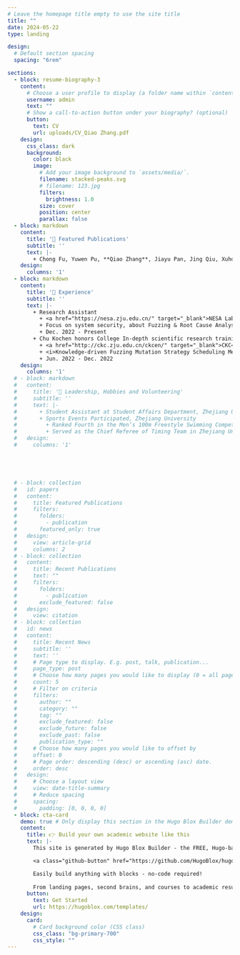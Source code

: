 ```yaml
---
# Leave the homepage title empty to use the site title
title: ""
date: 2024-05-22
type: landing

design:
  # Default section spacing
  spacing: "6rem"

sections:
  - block: resume-biography-3
    content:
      # Choose a user profile to display (a folder name within `content/authors/`)
      username: admin
      text: ""
      # Show a call-to-action button under your biography? (optional)
      button:
        text: CV
        url: uploads/CV_Qiao Zhang.pdf
    design:
      css_class: dark
      background:
        color: black
        image:
          # Add your image background to `assets/media/`.
          filename: stacked-peaks.svg
          # filename: 123.jpg
          filters:
            brightness: 1.0
          size: cover
          position: center
          parallax: false
  - block: markdown
    content:
      title: '📑 Featured Publications'
      subtitle: ''
      text: |-
        + Chong Fu, Yuwen Pu, **Qiao Zhang**, Jiayu Pan, Jing Qiu, Xuhong Zhang, Yiming Wu, and Shouling Ji, SecretKeeper: Robust Vertical Federated Learning Against Label Inference Attacks, NSE 2023.
    design:
      columns: '1'
  - block: markdown
    content:
      title: '🔰 Experience'
      subtitle: ''
      text: |-
        + Research Assistant
          + <a href="https://nesa.zju.edu.cn/" target="_blank">NESA Lab</a>
          + Focus on system security, about Fuzzing & Root Cause Analysis
          + Dec. 2022 - Present
        + Chu Kochen honors College In-depth scientific research training project
          + <a href="http://ckc.zju.edu.cn/ckcen/" target="_blank">CKC</a> & <a href="https://nesa.zju.edu.cn/" target="_blank">NESA Lab</a>
          + <i>Knowledge-driven Fuzzing Mutation Strategy Scheduling Method</i>
          + Jun. 2022 - Dec. 2022
    design:
      columns: '1'
  # - block: markdown
  #   content:
  #     title: '🧩 Leadership, Hobbies and Volunteering'
  #     subtitle: ''
  #     text: |-
  #       + Student Assistant at Student Affairs Department, Zhejiang University Mar. 2021 - Mar. 2023.
  #       + Sports Events Participated, Zhejiang University
  #         + Ranked Fourth in the Men’s 100m Freestyle Swimming Competition, Zhejiang University. Jun. 2022
  #         + Served as the Chief Referee of Timing Team in Zhejiang University Track and Field Games. Sept. 2022
  #   design:
  #     columns: '1'





  # - block: collection
  #   id: papers
  #   content:
  #     title: Featured Publications
  #     filters:
  #       folders:
  #         - publication
  #       featured_only: true
  #   design:
  #     view: article-grid
  #     columns: 2
  # - block: collection
  #   content:
  #     title: Recent Publications
  #     text: ""
  #     filters:
  #       folders:
  #         - publication
  #       exclude_featured: false
  #   design:
  #     view: citation
  # - block: collection
  #   id: news
  #   content:
  #     title: Recent News
  #     subtitle: ''
  #     text: ''
  #     # Page type to display. E.g. post, talk, publication...
  #     page_type: post
  #     # Choose how many pages you would like to display (0 = all pages)
  #     count: 5
  #     # Filter on criteria
  #     filters:
  #       author: ""
  #       category: ""
  #       tag: ""
  #       exclude_featured: false
  #       exclude_future: false
  #       exclude_past: false
  #       publication_type: ""
  #     # Choose how many pages you would like to offset by
  #     offset: 0
  #     # Page order: descending (desc) or ascending (asc) date.
  #     order: desc
  #   design:
  #     # Choose a layout view
  #     view: date-title-summary
  #     # Reduce spacing
  #     spacing:
  #       padding: [0, 0, 0, 0]
  - block: cta-card
    demo: true # Only display this section in the Hugo Blox Builder demo site
    content:
      title: 👉 Build your own academic website like this
      text: |-
        This site is generated by Hugo Blox Builder - the FREE, Hugo-based open source website builder trusted by 250,000+ academics like you.

        <a class="github-button" href="https://github.com/HugoBlox/hugo-blox-builder" data-color-scheme="no-preference: light; light: light; dark: dark;" data-icon="octicon-star" data-size="large" data-show-count="true" aria-label="Star HugoBlox/hugo-blox-builder on GitHub">Star</a>

        Easily build anything with blocks - no-code required!
        
        From landing pages, second brains, and courses to academic resumés, conferences, and tech blogs.
      button:
        text: Get Started
        url: https://hugoblox.com/templates/
    design:
      card:
        # Card background color (CSS class)
        css_class: "bg-primary-700"
        css_style: ""
---
```

